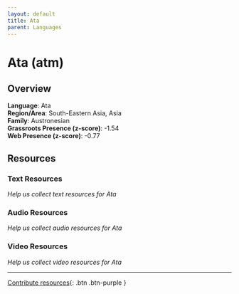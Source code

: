 ```yaml
---
layout: default
title: Ata
parent: Languages
---
```


# Ata (atm)

## Overview

**Language**: Ata  
**Region/Area**: South-Eastern Asia, Asia  
**Family**: Austronesian  
**Grassroots Presence (z-score)**: -1.54  
**Web Presence (z-score)**: -0.77  

## Resources

### Text Resources
*Help us collect text resources for Ata*

### Audio Resources
*Help us collect audio resources for Ata*

### Video Resources
*Help us collect video resources for Ata*

---

[Contribute resources](https://forms.office.com/e/1SfLJx3u1r){: .btn .btn-purple }
